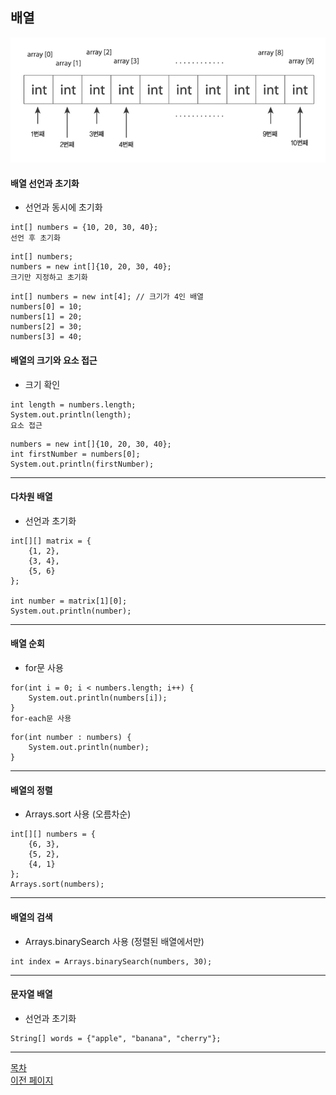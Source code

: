 ## 배열

<p align="center">
  <img src="../Image/array.png" alt="array">
</p>

#### 배열 선언과 초기화
- 선언과 동시에 초기화

```
int[] numbers = {10, 20, 30, 40};
선언 후 초기화
```

```
int[] numbers;
numbers = new int[]{10, 20, 30, 40};
크기만 지정하고 초기화
```

```
int[] numbers = new int[4]; // 크기가 4인 배열
numbers[0] = 10;
numbers[1] = 20;
numbers[2] = 30;
numbers[3] = 40;
```

#### 배열의 크기와 요소 접근
- 크기 확인

```
int length = numbers.length;
System.out.println(length);
요소 접근
```

```
numbers = new int[]{10, 20, 30, 40};
int firstNumber = numbers[0];
System.out.println(firstNumber);
```
---

#### 다차원 배열
- 선언과 초기화

```
int[][] matrix = {
    {1, 2},
    {3, 4},
    {5, 6}
};

int number = matrix[1][0];
System.out.println(number);
```
---

#### 배열 순회
- for문 사용

```
for(int i = 0; i < numbers.length; i++) {
    System.out.println(numbers[i]);
}
for-each문 사용
```

```
for(int number : numbers) {
    System.out.println(number);
}
```
---

#### 배열의 정렬
- Arrays.sort 사용 (오름차순)

```
int[][] numbers = {
    {6, 3},
    {5, 2},
    {4, 1}
};
Arrays.sort(numbers);
```
---

#### 배열의 검색
- Arrays.binarySearch 사용 (정렬된 배열에서만)

```
int index = Arrays.binarySearch(numbers, 30);
```
---

#### 문자열 배열
- 선언과 초기화

```
String[] words = {"apple", "banana", "cherry"};
```

---
<!--목차 & 다음으로 페이지 이동-->
[목차](https://github.com/Devcurve/Java/blob/main/README.md)<br>
[이전 페이지](https://github.com/Devcurve/Java/blob/main/Markdown/string.md)<br>
<!--[다음 페이지](https://github.com/Devcurve/Java/blob/main/Markdown/array.md)-->
